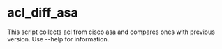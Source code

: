 # acl_diff_asa
This script collects acl from cisco asa and compares ones with previous version.
Use --help for information.
